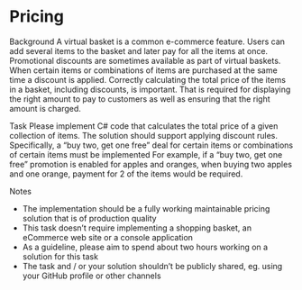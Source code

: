 # Pricing

Background 
A virtual basket is a common e-commerce feature. Users can add several items to the basket and later pay for all the items at once. Promotional discounts are sometimes available as part of virtual baskets. When certain items or combinations of items are purchased at the same time a discount is applied. Correctly calculating the total price of the items in a basket, including discounts, is important. That is required for displaying the right amount to pay to customers as well as ensuring that the right amount is charged. 

Task
Please implement C# code that calculates the total price of a given collection of items. The solution should support applying discount rules.
Specifically, a “buy two, get one free” deal for certain items or combinations of certain items must be implemented
For example, if a “buy two, get one free” promotion is enabled for apples and oranges, when buying two apples and one orange, payment for 2 of the items would be required. 

Notes
-	The implementation should be a fully working maintainable pricing solution that is of production quality
-	This task doesn’t require implementing a shopping basket, an eCommerce web site or a console application
-	As a guideline, please aim to spend about two hours working on a solution for this task
-	The task and / or your solution shouldn’t be publicly shared, eg. using your GitHub profile or other channels
